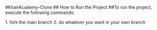 #KhanAcademy-Clone
# #   H o w   t o   R u n   t h e   P r o j e c t 
 
## T o   r u n   t h e   p r o j e c t ,   e x e c u t e   t h e   f o l l o w i n g   c o m m a n d s : 

 1. fork the main branch
 2. do whatever you want in your own branch
 
